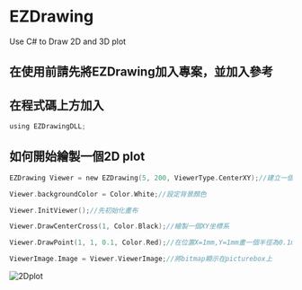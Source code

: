 # EZDrawing
Use C# to Draw 2D and 3D plot
## 在使用前請先將EZDrawing加入專案，並加入參考
## 在程式碼上方加入
```C sharp
using EZDrawingDLL;
```
## 如何開始繪製一個2D plot
```C sharp
EZDrawing Viewer = new EZDrawing(5, 200, ViewerType.CenterXY);//建立一個bitmap 1200x1200 畫布

Viewer.backgroundColor = Color.White;//設定背景顏色

Viewer.InitViewer();//先初始化畫布

Viewer.DrawCenterCross(1, Color.Black);//繪製一個XY坐標系

Viewer.DrawPoint(1, 1, 0.1, Color.Red);//在位置X=1mm,Y=1mm畫一個半徑為0.1mm的紅點

ViewerImage.Image = Viewer.ViewerImage;//將bitmap顯示在picturebox上
```
![2Dplot](https://github.com/Yangjianzin/EZDrawing/assets/22924622/76b144d7-8c8e-4122-bcd7-cdb7670b16f6)
